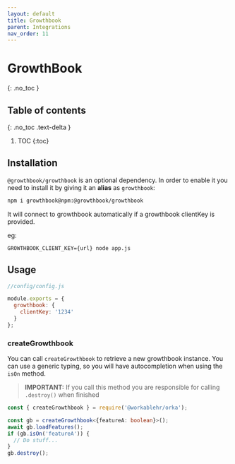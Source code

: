 ```yaml
---
layout: default
title: Growthbook
parent: Integrations
nav_order: 11
---
```


# GrowthBook
{: .no_toc }

## Table of contents
{: .no_toc .text-delta }

1. TOC
{:toc}

## Installation

`@growthbook/growthbook` is an optional dependency. In order to enable it you need to install it by giving it an **alias** as `growthbook`:

```sh
npm i growthbook@npm:@growthbook/growthbook
```

It will connect to growthbook automatically if a growthbook clientKey is provided.

eg:

`GROWTHBOOK_CLIENT_KEY={url} node app.js`

## Usage

```js
//config/config.js

module.exports = {
  growthbook: {
    clientKey: '1234'
  }
};
```

### createGrowthbook

You can call `createGrowthbook` to retrieve a new growthbook instance. You can use a generic typing, so you will have
autocompletion when using the `isOn` method. 

> **IMPORTANT:** If you call this method you are responsible for calling `.destroy()` when finished

```ts
const { createGrowthbook } = require('@workablehr/orka');

const gb = createGrowthbook<{featureA: boolean}>();
await gb.loadFeatures();
if (gb.isOn('featureA')) {
  // Do stuff...
}
gb.destroy();
```
